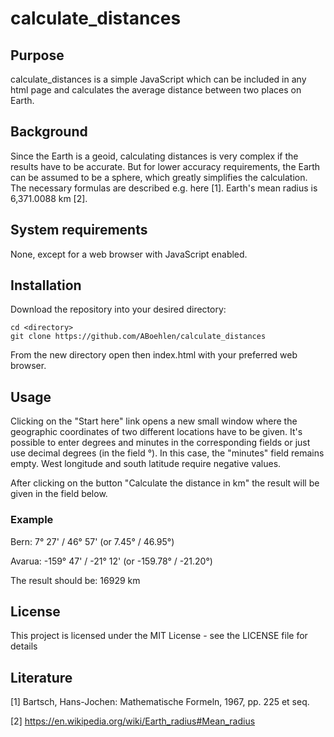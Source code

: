 # calculate_distances

## Purpose
calculate_distances is a simple JavaScript which can be included in any html page and calculates the average distance between two places on Earth.

## Background
Since the Earth is a geoid, calculating distances is very complex if the results have to be accurate. But for lower accuracy requirements, the Earth can be assumed to be a sphere, which greatly simplifies the calculation. The necessary formulas are described e.g. here \[1\]. Earth's mean radius is 6,371.0088 km \[2\].

## System requirements
None, except for a web browser with JavaScript enabled.

## Installation
Download the repository into your desired directory:

```
cd <directory>
git clone https://github.com/ABoehlen/calculate_distances
```

From the new directory open then index.html with your preferred web browser.

## Usage

Clicking on the "Start here" link opens a new small window where the geographic coordinates of two different locations have to be given. It's possible to enter degrees and minutes in the corresponding fields or just use decimal degrees (in the field °). In this case, the "minutes" field remains empty. West longitude and south latitude require negative values.

After clicking on the button "Calculate the distance in km" the result will be given in the field below.

### Example
Bern: 7° 27' / 46° 57' (or 7.45° / 46.95°)

Avarua: -159° 47' / -21° 12' (or -159.78° / -21.20°)

The result should be: 16929 km

## License

This project is licensed under the MIT License - see the LICENSE file for details

## Literature
\[1\] Bartsch, Hans-Jochen: Mathematische Formeln, 1967, pp. 225 et seq.

\[2\] https://en.wikipedia.org/wiki/Earth_radius#Mean_radius